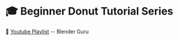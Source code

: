 # :mortar_board: Beginner Donut Tutorial Series

:link: [Youtube Playlist](https://www.youtube.com/playlist?list=PLjEaoINr3zgEq0u2MzVgAaHEBt--xLB6U) -- Blender Guru
